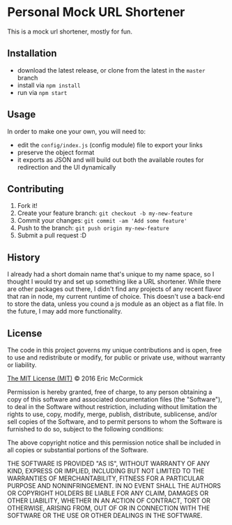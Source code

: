 # Personal Mock URL Shortener

This is a mock url shortener, mostly for fun.

## Installation

* download the latest release, or clone from the latest in the `master` branch
* install via `npm install`
* run via `npm start`

## Usage

In order to make one your own, you will need to:

* edit the `config/index.js` (config module) file to export your links
* preserve the object format
* it exports as JSON and will build out both the available routes for redirection and the UI dynamically

## Contributing

1. Fork it!
2. Create your feature branch: `git checkout -b my-new-feature`
3. Commit your changes: `git commit -am 'Add some feature'`
4. Push to the branch: `git push origin my-new-feature`
5. Submit a pull request :D

## History

I already had a short domain name that's unique to my name space, so I thought I would try and set up something like a URL shortener. While there are other packages out there, I didn't find any projects of any recent flavor that ran in node, my current runtime of choice. This doesn't use a back-end to store the data, unless you cound a js module as an object as a flat file. In the future, I may add more functionality.

## License

The code in this project governs my unique contributions and is open, free to use and redistribute or modify, for public or private use, without warranty or liability.

[The MIT License (MIT)](http://choosealicense.com/licenses/mit/) © 2016 Eric McCormick

Permission is hereby granted, free of charge, to any person obtaining a copy of this software and associated documentation files (the "Software"), to deal in the Software without restriction, including without limitation the rights to use, copy, modify, merge, publish, distribute, sublicense, and/or sell copies of the Software, and to permit persons to whom the Software is furnished to do so, subject to the following conditions:

The above copyright notice and this permission notice shall be included in all copies or substantial portions of the Software.

THE SOFTWARE IS PROVIDED "AS IS", WITHOUT WARRANTY OF ANY KIND, EXPRESS OR IMPLIED, INCLUDING BUT NOT LIMITED TO THE WARRANTIES OF MERCHANTABILITY, FITNESS FOR A PARTICULAR PURPOSE AND NONINFRINGEMENT. IN NO EVENT SHALL THE AUTHORS OR COPYRIGHT HOLDERS BE LIABLE FOR ANY CLAIM, DAMAGES OR OTHER LIABILITY, WHETHER IN AN ACTION OF CONTRACT, TORT OR OTHERWISE, ARISING FROM, OUT OF OR IN CONNECTION WITH THE SOFTWARE OR THE USE OR OTHER DEALINGS IN THE SOFTWARE.
